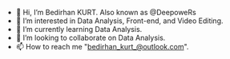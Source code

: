 - 👋 Hi, I’m Bedirhan KURT. Also known as @DeepoweRs
- 👀 I’m interested in Data Analysis, Front-end, and Video Editing.
- 🌱 I’m currently learning Data Analysis.
- 🤝 I’m looking to collaborate on Data Analysis.
- 📫 How to reach me "bedirhan_kurt_@outlook.com".

<!---
DeepoweRs/DeepoweRs is a ✨ special ✨ repository because its `README.md` (this file) appears on your GitHub profile.
You can click the Preview link to take a look at your changes.
--->
